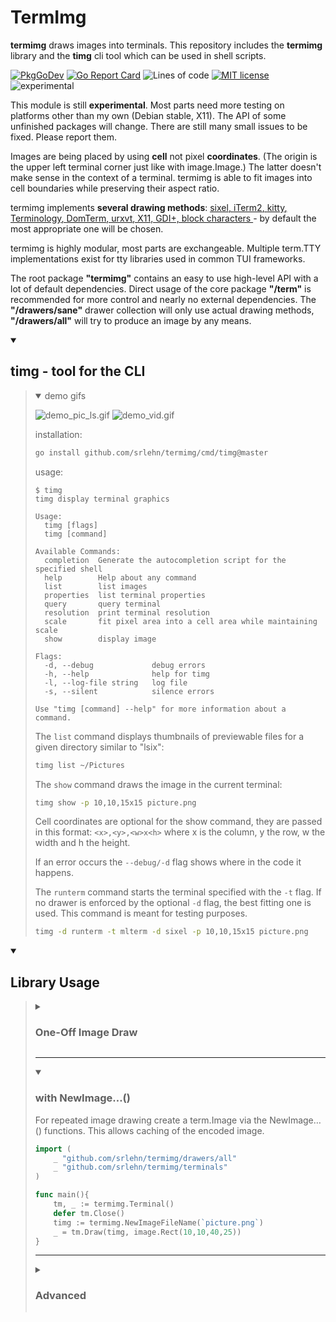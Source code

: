 # TermImg

<!-- this readme is meant to be displayed in an
HTML-capable markdown pager (github via browser, etc) -->

**termimg** draws images into terminals.
This repository includes the **termimg** library and
the **timg** cli tool which can be used in shell scripts.

[![PkgGoDev](https://pkg.go.dev/badge/github.com/srlehn/termimg)](https://pkg.go.dev/github.com/srlehn/termimg@master)
[![Go Report Card](https://goreportcard.com/badge/srlehn/termimg)](https://goreportcard.com/report/srlehn/termimg)
![Lines of code](https://tokei.rs/b1/github/srlehn/termimg?type=Go&category=code)
[![MIT license](https://img.shields.io/badge/License-MIT-blue.svg)](https://lbesson.mit-license.org/)
![experimental](https://img.shields.io/badge/status-experimental-orange.svg)

This module is still **experimental**.
Most parts need more testing on platforms other than my own (Debian stable, X11).
The API of some unfinished packages will change.
There are still many small issues to be fixed. Please report them.

Images are being placed by using **cell** not pixel **coordinates**.
(The origin is the upper left terminal corner just like with image.Image.)
The latter doesn't make sense in the context of a terminal.
termimg is able to fit images into cell boundaries
while preserving their aspect ratio.

termimg implements **several drawing methods**:
<ins>
[sixel](https://en.wikipedia.org/wiki/Sixel),
[iTerm2](https://iterm2.com/documentation-images.html),
[kitty](https://sw.kovidgoyal.net/kitty/graphics-protocol/),
[Terminology](https://git.enlightenment.org/enlightenment/terminology#extended-escapes-for-terminology-only),
[DomTerm](https://domterm.org/Wire-byte-protocol.html#Miscellaneous-sequences),
[urxvt](https://manpages.ubuntu.com/manpages/jammy/man1/urxvt-background.1.html#old%20background%20image%20settings),
X11,
GDI+,
block characters
</ins> - by default the most appropriate one will be chosen.

termimg is highly modular, most parts are exchangeable.
Multiple term.TTY implementations exist for tty libraries used in common TUI frameworks.

The root package **"termimg"** contains an easy to use high-level API
with a lot of default dependencies.
Direct usage of the core package **"/term"** is recommended
for more control and nearly no external dependencies.
The **"/drawers/sane"** drawer collection will only use actual drawing methods,
**"/drawers/all"** will try to produce an image by any means.

<details open><summary><h2>timg - tool for the CLI</h2></summary>

<blockquote><details open>
<summary>demo gifs</summary>

![demo_pic_ls.gif](https://raw.githubusercontent.com/srlehn/termimg/master/_demos/demo_pic_ls.gif)
![demo_vid.gif](https://raw.githubusercontent.com/srlehn/termimg/master/_demos/demo_vid.gif)
</details>

installation:

```sh
go install github.com/srlehn/termimg/cmd/timg@master
```

usage:

```text
$ timg
timg display terminal graphics

Usage:
  timg [flags]
  timg [command]

Available Commands:
  completion  Generate the autocompletion script for the specified shell
  help        Help about any command
  list        list images
  properties  list terminal properties
  query       query terminal
  resolution  print terminal resolution
  scale       fit pixel area into a cell area while maintaining scale
  show        display image

Flags:
  -d, --debug             debug errors
  -h, --help              help for timg
  -l, --log-file string   log file
  -s, --silent            silence errors

Use "timg [command] --help" for more information about a command.
```

The `list` command displays thumbnails of previewable files
for a given directory similar to "lsix":

```sh
timg list ~/Pictures
```

The `show` command draws the image in the current terminal:

```sh
timg show -p 10,10,15x15 picture.png
```

Cell coordinates are optional for the show command,
they are passed in this format: `<x>,<y>,<w>x<h>`
where x is the column, y the row, w the width and h the height.

If an error occurs the `--debug/-d` flag shows where in the code it happens.

The `runterm` command starts the terminal specified with the `-t` flag.
If no drawer is enforced by the optional `-d` flag, the best fitting one is used.
This command is meant for testing purposes.

```sh
timg -d runterm -t mlterm -d sixel -p 10,10,15x15 picture.png
```

<blockquote></details>

<details open><summary><h2>Library Usage</h2></summary>

<blockquote><details><summary><h3>One-Off Image Draw</h3></summary>

```go
import (
    _ "github.com/srlehn/termimg/drawers/all"
    _ "github.com/srlehn/termimg/terminals"
)

func main(){
    defer termimg.CleanUp()
    _ = termimg.DrawFile(`picture.png`, image.Rect(10,10,40,25))
}
```

</details>

---

<details open><summary><h3>with NewImage…()</h3></summary>

For repeated image drawing create a term.Image via the NewImage…() functions.
This allows caching of the encoded image.

```go
import (
    _ "github.com/srlehn/termimg/drawers/all"
    _ "github.com/srlehn/termimg/terminals"
)

func main(){
    tm, _ := termimg.Terminal()
    defer tm.Close()
    timg := termimg.NewImageFileName(`picture.png`)
    _ = tm.Draw(timg, image.Rect(10,10,40,25))
}
```

</details>

---

<details><summary><h3>Advanced</h3></summary>

```go
import (
    _ "github.com/srlehn/termimg/drawers/sane"
    _ "github.com/srlehn/termimg/terminals"
)

func main(){
    wm.SetImpl(wmimpl.Impl())
    opts := []term.Option{
        term.SetLogFile(`termimg.log`, true),
        term.SetPTYName(`dev/pts/2`),
        term.SetTTYProvider(gotty.New, false),
        term.SetQuerier(qdefault.NewQuerier(), true),
        term.SetWindowProvider(wm.SetImpl(wmImplementation), true),
        term.SetResizer(&rdefault.Resizer{}),
    }
    tm, err := term.NewTerminal(opts...)
    if err != nil {
        log.Fatal(err)
    }
    defer tm.Close()
    var img image.Image // TODO load image
    timg := termimg.NewImage(img)
    if err := tm.Draw(timg, image.Rect(10,10,40,25)); err != nil {
        log.Fatal(err)
    }
}
```

The default options are packed together in `termimg.DefaultConfig`.
</details>

</blockquote></details>

